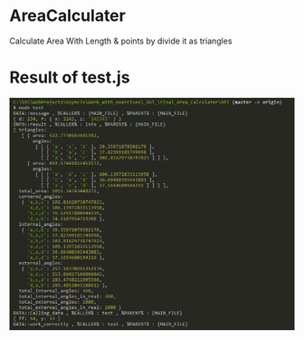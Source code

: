 # AreaCalculater
Calculate Area With Length & points by divide it as triangles

# Result of test.js
![test.js Result](https://github.com/AlBannaTechno/AreaCalculater/blob/master/result.PNG?raw=true)
